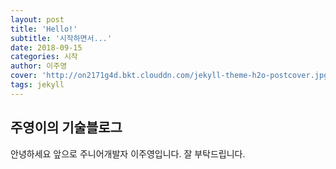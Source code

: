 ```yaml
---
layout: post
title: 'Hello!'
subtitle: '시작하면서...'
date: 2018-09-15
categories: 시작
author: 이주영
cover: 'http://on2171g4d.bkt.clouddn.com/jekyll-theme-h2o-postcover.jpg'
tags: jekyll 
---
```


## 주영이의 기술블로그
안녕하세요 앞으로 주니어개발자 이주영입니다. 잘 부탁드립니다.



